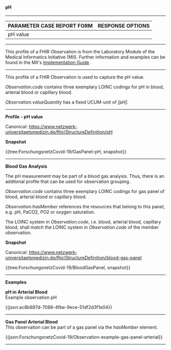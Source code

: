 #### pH

---

| PARAMETER CASE REPORT FORM | RESPONSE OPTIONS |
|--------------|-----------|
| pH value |  | 

---

This profile of a FHIR Observation is from the Laboratory Module of the Medical Informatics Initiative (MII). Further information and examples can be found in the MII's [Implementation Guide](https://simplifier.net/guide/LaborbefundinderMedizininformatik-Initiative/Observation). 

---

This profile of a FHIR Observation is used to capture the pH value.

*Observation.code* contains three exemplary LOINC codings for pH in blood, arterial blood or capillary blood.

*Observation.valueQuantity* has a fixed UCUM-unit of *[<nolink>pH]*.

---

**Profile - pH value**

Canonical: https://www.netzwerk-universitaetsmedizin.de/fhir/StructureDefinition/pH

**Snapshot**

{{tree:ForschungsnetzCovid-19/GasPanel-pH, snapshot}}

---

**Blood Gas Analysis**

The pH measurement may be part of a blood gas analysis. Thus, there is an additonal profile that can be used for observation grouping. 

*Observation.code* contains three exemplary LOINC codings for gas panel of blood, arterial blood or capillary blood.

*Observation.hasMember* references the resources that belong to this panel, e.g. pH, PaCO2, PO2 or oxygen saturation.

The LOINC system in *Observation.code*, i.e. blood, arterial blood, capillary blood, shall match the LOINC system in *Observation.code* of the member observation.

**Snapshot**

Canonical: https://www.netzwerk-universitaetsmedizin.de/fhir/StructureDefinition/blood-gas-panel

{{tree:ForschungsnetzCovid-19/BloodGasPanel, snapshot}}

---

**Examples**

**pH in Arterial Blood**
<br>
Example observation pH

{{json:ac8b697d-7088-4fbe-9ece-51df2d3f1e04}}

---

**Gas Panel Arterial Blood**
<br>
This observation can be part of a gas panel via the *hasMember* element.

{{json:ForschungsnetzCovid-19/Observation-example-gas-panel-arterial}} 

---